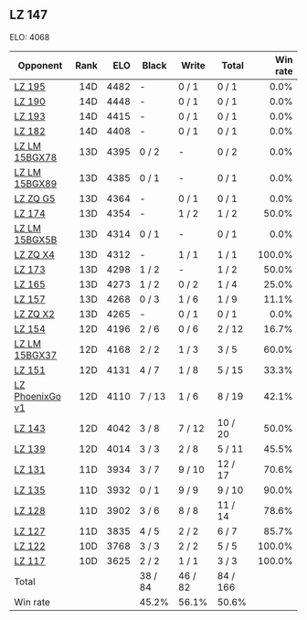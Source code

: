 ## LZ 147 ##

ELO: 4068

Opponent | Rank | ELO | Black | Write | Total | Win rate
---------|-----:|----:|-------|-------|-------|-------:
[LZ 195](LZ%20195.md) | 14D | 4482 | - | 0 / 1 | 0 / 1 | 0.0%
[LZ 190](LZ%20190.md) | 14D | 4448 | - | 0 / 1 | 0 / 1 | 0.0%
[LZ 193](LZ%20193.md) | 14D | 4415 | - | 0 / 1 | 0 / 1 | 0.0%
[LZ 182](LZ%20182.md) | 14D | 4408 | - | 0 / 1 | 0 / 1 | 0.0%
[LZ LM 15BGX78](LZ%20LM%2015BGX78.md) | 13D | 4395 | 0 / 2 | - | 0 / 2 | 0.0%
[LZ LM 15BGX89](LZ%20LM%2015BGX89.md) | 13D | 4385 | 0 / 1 | - | 0 / 1 | 0.0%
[LZ ZQ G5](LZ%20ZQ%20G5.md) | 13D | 4364 | - | 0 / 1 | 0 / 1 | 0.0%
[LZ 174](LZ%20174.md) | 13D | 4354 | - | 1 / 2 | 1 / 2 | 50.0%
[LZ LM 15BGX5B](LZ%20LM%2015BGX5B.md) | 13D | 4314 | 0 / 1 | - | 0 / 1 | 0.0%
[LZ ZQ X4](LZ%20ZQ%20X4.md) | 13D | 4312 | - | 1 / 1 | 1 / 1 | 100.0%
[LZ 173](LZ%20173.md) | 13D | 4298 | 1 / 2 | - | 1 / 2 | 50.0%
[LZ 165](LZ%20165.md) | 13D | 4273 | 1 / 2 | 0 / 2 | 1 / 4 | 25.0%
[LZ 157](LZ%20157.md) | 13D | 4268 | 0 / 3 | 1 / 6 | 1 / 9 | 11.1%
[LZ ZQ X2](LZ%20ZQ%20X2.md) | 13D | 4265 | - | 0 / 1 | 0 / 1 | 0.0%
[LZ 154](LZ%20154.md) | 12D | 4196 | 2 / 6 | 0 / 6 | 2 / 12 | 16.7%
[LZ LM 15BGX37](LZ%20LM%2015BGX37.md) | 12D | 4168 | 2 / 2 | 1 / 3 | 3 / 5 | 60.0%
[LZ 151](LZ%20151.md) | 12D | 4131 | 4 / 7 | 1 / 8 | 5 / 15 | 33.3%
[LZ PhoenixGo v1](LZ%20PhoenixGo%20v1.md) | 12D | 4110 | 7 / 13 | 1 / 6 | 8 / 19 | 42.1%
[LZ 143](LZ%20143.md) | 12D | 4042 | 3 / 8 | 7 / 12 | 10 / 20 | 50.0%
[LZ 139](LZ%20139.md) | 12D | 4014 | 3 / 3 | 2 / 8 | 5 / 11 | 45.5%
[LZ 131](LZ%20131.md) | 11D | 3934 | 3 / 7 | 9 / 10 | 12 / 17 | 70.6%
[LZ 135](LZ%20135.md) | 11D | 3932 | 0 / 1 | 9 / 9 | 9 / 10 | 90.0%
[LZ 128](LZ%20128.md) | 11D | 3902 | 3 / 6 | 8 / 8 | 11 / 14 | 78.6%
[LZ 127](LZ%20127.md) | 11D | 3835 | 4 / 5 | 2 / 2 | 6 / 7 | 85.7%
[LZ 122](LZ%20122.md) | 10D | 3768 | 3 / 3 | 2 / 2 | 5 / 5 | 100.0%
[LZ 117](LZ%20117.md) | 10D | 3625 | 2 / 2 | 1 / 1 | 3 / 3 | 100.0%
Total | | | 38 / 84 | 46 / 82 | 84 / 166 | 
Win rate| | | 45.2% | 56.1% | 50.6% | 
